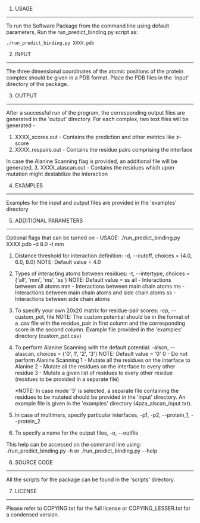 1. USAGE
--------------
To run the Software Package from the command line using default parameters,
Run the run_predict_binding.py script as:
```shell
./run_predict_binding.py XXXX.pdb
```


2. INPUT
--------------
The three dimensional coordinates of the atomic positions of the protein
complex should be given in a PDB format.
Place the PDB files in the 'input' directory of the package.


3. OUTPUT
--------------
After a successful run of the program, the corresponding output files are
generated in the 'output' directory.
For each complex, two text files will be generated -
1. XXXX_scores.out - Contains the prediction and other metrics like z-score
2. XXXX_respairs.out - Contains the residue pairs comprising the interface

In case the Alanine Scanning flag is provided, an additional file will be generated,
3. XXXX_alascan.out - Contains the residues which upon mutation might destabilize the interaction


4. EXAMPLES
--------------
Examples for the input and output files are provided in the 'examples' directory


5. ADDITIONAL PARAMETERS
--------------
Optional flags that can be turned on -
USAGE: ./run_predict_binding.py XXXX.pdb -d 8.0 -t mm

1. Distance threshold for interaction definition: -d, --cutoff, choices = {4.0, 6.0, 8.0}
	NOTE: Default value = 4.0

2. Types of interacting atoms between residues: -t, --intertype, 
    choices = {'all', 'mm', 'ms', 'ss'}
	NOTE: Default value = ss
		all - Interactions between all atoms
		mm  - Interactions between main chain atoms
		ms  - Interactions between main chain atoms and side chain atoms
		ss  - Interactions between side chain atoms

3. To specify your own 20x20 matrix for residue-pair scores: -cp, --custom_pot, file
	NOTE: The custom potential should be in the format of a .csv file with the residue_pair in
		  first column and the corresponding score in the second column.
		  Example file provided in the 'examples' directory (custom_pot.csv)

4. To perform Alanine Scanning with the default potential: -alscn, --alascan, 
   choices = {'0', 1', '2', '3'}
	NOTE: Default value = '0'
		  0 - Do not perform Alanine Scanning
		  1 - Mutate all the residues on the interface to Alanine
		  2 - Mutate all the residues on the interface to every other residue
		  3 - Mutate a given list of residues to every other residue
		  (residues to be provided in a separate file)

	*NOTE: In case mode '3' is selected, a separate file containing the residues
		   to be mutated should be provided in the 'input' directory. An example
		   file is given in the 'examples' directory (4pza_alscan_input.txt).

5. In case of multimers, specify particular interfaces, -p1, -p2, --protein_1, --protein_2

6. To specify a name for the output files, -o, --outfile

This help can be accessed on the command line using:
./run_predict_binding.py -h or ./run_predict_binding.py --help


6. SOURCE CODE
----------------
All the scripts for the package can be found in the 'scripts' directory.


7. LICENSE
----------------
Please refer to COPYING.txt for the full license or COPYING_LESSER.txt for a condensed version.
